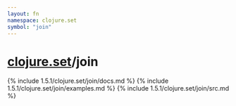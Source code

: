 ```yaml
---
layout: fn
namespace: clojure.set
symbol: "join"
---
```


# [clojure.set](../)/join

{% include 1.5.1/clojure.set/join/docs.md %}
{% include 1.5.1/clojure.set/join/examples.md %}
{% include 1.5.1/clojure.set/join/src.md %}

